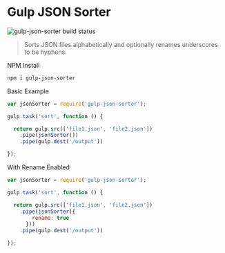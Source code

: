Gulp JSON Sorter
====================
![gulp-json-sorter build status](https://travis-ci.org/crivas/gulp-json-sorter.svg?branch=master)

> Sorts JSON files alphabetically and optionally renames underscores to be hyphens.

NPM Install
```sh
npm i gulp-json-sorter
```

Basic Example
```js
var jsonSorter = require('gulp-json-sorter');

gulp.task('sort', function () {

  return gulp.src(['file1.json', 'file2.json'])
    .pipe(jsonSorter())
    .pipe(gulp.dest('/output'))

});
```

With Rename Enabled
```js
var jsonSorter = require('gulp-json-sorter');

gulp.task('sort', function () {

  return gulp.src(['file1.json', 'file2.json'])
    .pipe(jsonSorter({
        rename: true
      }))
    .pipe(gulp.dest('/output'))

});
```
